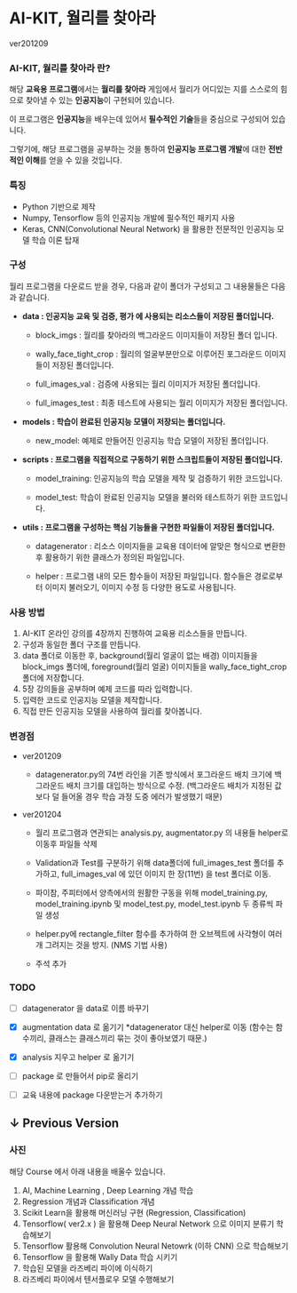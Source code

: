 # AI-KIT, 월리를 찾아라

ver201209



### AI-KIT, 월리를 찾아라 란?

해당 **교육용 프로그램**에서는 **월리를 찾아라** 게임에서 월리가 어디있는 지를 스스로의 힘으로 찾아낼 수 있는 **인공지능**이 구현되어 있습니다.

이 프로그램은 **인공지능**을 배우는데 있어서 **필수적인 기술**들을 중심으로 구성되어 있습니다.

그렇기에, 해당 프로그램을 공부하는 것을 통하여 **인공지능 프로그램 개발**에 대한 **전반적인 이해**를 얻을 수 있을 것입니다.



### 특징

* Python 기반으로 제작
* Numpy, Tensorflow 등의 인공지능 개발에 필수적인 패키지 사용
* Keras, CNN(Convolutional Neural Network) 을 활용한 전문적인 인공지능 모델 학습 이론 탑재



### 구성

월리 프로그램을 다운로드 받을 경우, 다음과 같이 폴더가 구성되고 그 내용물들은 다음과 같습니다.

* **data : 인공지능 교육 및 검증, 평가 에 사용되는 리소스들이 저장된 폴더입니다.**
  
  * block_imgs : 월리를 찾아라의 백그라운드 이미지들이 저장된 폴더 입니다.
    
  * wally_face_tight_crop : 월리의 얼굴부분만으로 이루어진 포그라운드 이미지들이 저장된 폴더입니다.
    
  * full_images_val : 검증에 사용되는 월리 이미지가 저장된 폴더입니다.
    
  * full_images_test : 최종 테스트에 사용되는 월리 이미지가 저장된 폴더입니다.
  
  
  
* **models : 학습이 완료된 인공지능 모델이 저장되는 폴더입니다.**

  * new_model: 예제로 만들어진 인공지능 학습 모델이 저장된 폴더입니다.

  

* **scripts : 프로그램을 직접적으로 구동하기 위한 스크립트들이 저장된 폴더입니다.**

  * model_training: 인공지능의 학습 모델을 제작 및 검증하기 위한 코드입니다. 

  * model_test: 학습이 완료된 인공지능 모델을 불러와 테스트하기 위한 코드입니다.

    

* **utils : 프로그램을 구성하는 핵심 기능들을 구현한 파일들이 저장된 폴더입니다.**

  * datagenerator : 리소스 이미지들을 교육용 데이터에 알맞은 형식으로 변환한 후 활용하기 위한 클래스가 정의된 파일입니다.
  
  * helper : 프로그램 내의 모든 함수들이 저장된 파일입니다.
                  함수들은 경로로부터 이미지 불러오기, 이미지 수정 등 다양한 용도로 사용됩니다.
              
              

### 사용 방법

1. AI-KIT 온라인 강의를 4장까지 진행하여 교육용 리소스들을 만듭니다.
2. 구성과 동일한 폴더 구조를 만듭니다.
3. data 폴더로 이동한 후, background(월리 얼굴이 없는 배경) 이미지들을 block_imgs 폴더에, foreground(월리 얼굴) 이미지들을 wally_face_tight_crop 폴더에 저장합니다. 
4. 5장 강의들을 공부하며 예제 코드를 따라 입력합니다.
5. 입력한 코드로 인공지능 모델을 제작합니다.
6. 직접 만든 인공지능 모델을 사용하여 월리를 찾아봅니다.





### 변경점

 * ver201209
   
   * datagenerator.py의 74번 라인을 기존 방식에서 포그라운드 배치 크기에 백그라운드 배치 크기를 대입하는 방식으로 수정. (백그라운드 배치가 지정된 값보다 덜 들어올 경우 학습 과정 도중 에러가 발생했기 때문)
   
* ver201204
  * 월리 프로그램과 연관되는 analysis.py, augmentator.py 의 내용들 helper로 이동후 파일들 삭제

  * Validation과 Test를 구분하기 위해 data폴더에 full_images_test 폴더를 추가하고, 
    full_images_val 에 있던 이미지 한 장(11번) 을 test 폴더로 이동.

  * 파이참, 주피터에서 양측에서의 원활한 구동을 위해 model_training.py, model_training.ipynb 및 
    model_test.py, model_test.ipynb 두 종류씩 파일 생성

  * helper.py에 rectangle_filter 함수를 추가하여 한 오브젝트에 사각형이 여러 개 그려지는 것을 방지. (NMS 기법 사용) 

  * 주석 추가

  

### TODO 

- [ ] datagenerator 을 data로 이름 바꾸기

- [x] augmentation data 로 옮기기  *datagenerator 대신 helper로 이동 (함수는 함수끼리, 클래스는 클래스끼리 묶는 것이 좋아보였기 때문.)

- [x] analysis 지우고 helper 로 옮기기 

- [ ] package 로 만들어서 pip로 올리기 

- [ ] 교육 내용에 package 다운받는거 추가하기 

  

## ↓ Previous Version

### 사진

해당 Course 에서 아래 내용을 배울수 있습니다. 

1. AI, Machine Learning , Deep Learning 개념 학습 
2. Regression 개념과 Classification 개념 
3. Scikit Learn을 활용해 머신러닝 구현 (Regression, Classification)
4. Tensorflow( ver2.x ) 을 활용해 Deep Neural Network 으로 이미지 분류기 학습해보기 
5. Tensorflow 활용해 Convolution Neural Netowrk (이하 CNN) 으로 학습해보기
6. Tensorflow 을 활용해 Wally Data 학습 시키기
7. 학습된 모델을 라즈베리 파이에 이식하기 
8. 라즈베리 파이에서 텐서플로우 모델 수행해보기
